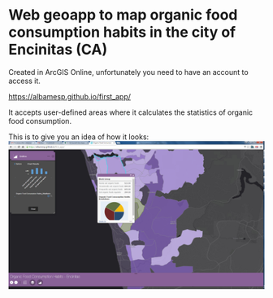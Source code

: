 # Web geoapp to map organic food consumption habits in the city of Encinitas (CA)

Created in ArcGIS Online, unfortunately you need to have an account to access it.  

https://albamesp.github.io/first_app/ 

It accepts user-defined areas where it calculates the statistics of organic food consumption. 

This is to give you an idea of how it looks:
![Screenshot WebApp Food Consumption Habits](Screenshot-Webapp.png?raw=true "Screenshot WebApp Food Consumption Habits")
